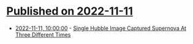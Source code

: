 # [Published on 2022-11-11](index.md)

* [2022-11-11, 10:00:00](https://science.slashdot.org/story/22/11/11/0058256/single-hubble-image-captured-supernova-at-three-different-times?utm_source=rss1.0mainlinkanon&utm_medium=feed) - [Single Hubble Image Captured Supernova At Three Different Times](https://science.slashdot.org/story/22/11/11/0058256/single-hubble-image-captured-supernova-at-three-different-times?utm_source=rss1.0mainlinkanon&utm_medium=feed)
